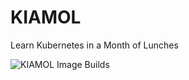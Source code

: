 # KIAMOL

Learn Kubernetes in a Month of Lunches

![KIAMOL Image Builds](https://github.com/sixeyed/kiamol/workflows/KIAMOL%20Image%20Builds/badge.svg)
